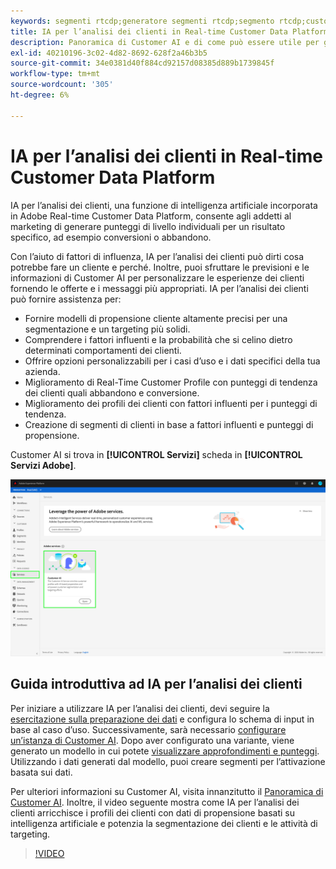 ```yaml
---
keywords: segmenti rtcdp;generatore segmenti rtcdp;segmento rtcdp;customer ai rtcdp
title: IA per l’analisi dei clienti in Real-time Customer Data Platform
description: Panoramica di Customer AI e di come può essere utile per generare punteggi per risultati specifici, come conversioni o abbandono.
exl-id: 40210196-3c02-4d82-8692-628f2a46b3b5
source-git-commit: 34e0381d40f884cd92157d08385d889b1739845f
workflow-type: tm+mt
source-wordcount: '305'
ht-degree: 6%

---
```


# IA per l’analisi dei clienti in Real-time Customer Data Platform

IA per l’analisi dei clienti, una funzione di intelligenza artificiale incorporata in Adobe Real-time Customer Data Platform, consente agli addetti al marketing di generare punteggi di livello individuali per un risultato specifico, ad esempio conversioni o abbandono.

Con l’aiuto di fattori di influenza, IA per l’analisi dei clienti può dirti cosa potrebbe fare un cliente e perché. Inoltre, puoi sfruttare le previsioni e le informazioni di Customer AI per personalizzare le esperienze dei clienti fornendo le offerte e i messaggi più appropriati. IA per l’analisi dei clienti può fornire assistenza per:

* Fornire modelli di propensione cliente altamente precisi per una segmentazione e un targeting più solidi.
* Comprendere i fattori influenti e la probabilità che si celino dietro determinati comportamenti dei clienti.
* Offrire opzioni personalizzabili per i casi d’uso e i dati specifici della tua azienda.
* Miglioramento di Real-Time Customer Profile con punteggi di tendenza dei clienti quali abbandono e conversione.
* Miglioramento dei profili dei clienti con fattori influenti per i punteggi di tendenza.
* Creazione di segmenti di clienti in base a fattori influenti e punteggi di propensione.

Customer AI si trova in **[!UICONTROL Servizi]** scheda in **[!UICONTROL Servizi Adobe]**.

![Posizione di Customer AI](../assets/overview/rtcdp-customer-ai.png)

## Guida introduttiva ad IA per l’analisi dei clienti

Per iniziare a utilizzare IA per l’analisi dei clienti, devi seguire la [esercitazione sulla preparazione dei dati](../../intelligent-services/data-preparation.md) e configura lo schema di input in base al caso d’uso. Successivamente, sarà necessario [configurare un’istanza di Customer AI](../../intelligent-services/customer-ai/user-guide/configure.md). Dopo aver configurato una variante, viene generato un modello in cui potete [visualizzare approfondimenti e punteggi](../../intelligent-services/customer-ai/user-guide/discover-insights.md). Utilizzando i dati generati dal modello, puoi creare segmenti per l’attivazione basata sui dati.

Per ulteriori informazioni su Customer AI, visita innanzitutto il [Panoramica di Customer AI](../../intelligent-services/customer-ai/overview.md). Inoltre, il video seguente mostra come IA per l’analisi dei clienti arricchisce i profili dei clienti con dati di propensione basati su intelligenza artificiale e potenzia la segmentazione dei clienti e le attività di targeting.

>[!VIDEO](https://video.tv.adobe.com/v/40374/?quality=12&learn=on)
